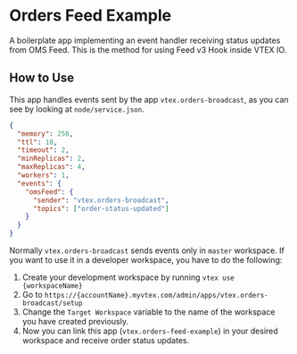 # Orders Feed Example

A boilerplate app implementing an event handler receiving status updates from OMS Feed.
This is the method for using Feed v3 Hook inside VTEX IO.

## How to Use

This app handles events sent by the app `vtex.orders-broadcast`, as you can see by looking at `node/service.json`.

```json
{
  "memory": 256,
  "ttl": 10,
  "timeout": 2,
  "minReplicas": 2,
  "maxReplicas": 4,
  "workers": 1,
  "events": {
    "omsFeed": {
      "sender": "vtex.orders-broadcast",
      "topics": ["order-status-updated"]
    }
  }
}
```

Normally `vtex.orders-broadcast` sends events only in `master` workspace. If you want to use it in a developer workspace, you have to do the following:

1. Create your development workspace by running `vtex use {workspaceName}`
2. Go to `https://{accountName}.myvtex.com/admin/apps/vtex.orders-broadcast/setup`
3. Change the `Target Workspace` variable to the name of the workspace you have created previously.
4. Now you can link this app (`vtex.orders-feed-example`) in your desired workspace and receive order status updates.
